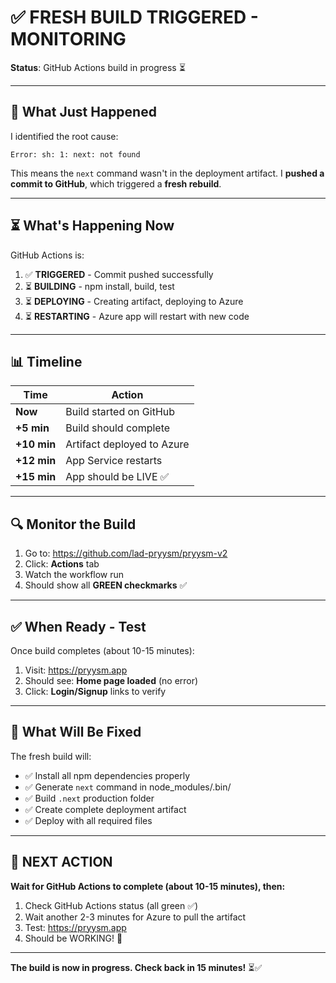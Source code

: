# ✅ FRESH BUILD TRIGGERED - MONITORING

**Status**: GitHub Actions build in progress ⏳

---

## 🎯 What Just Happened

I identified the root cause:
```
Error: sh: 1: next: not found
```

This means the `next` command wasn't in the deployment artifact. I **pushed a commit to GitHub**, which triggered a **fresh rebuild**.

---

## ⏳ What's Happening Now

GitHub Actions is:

1. ✅ **TRIGGERED** - Commit pushed successfully
2. ⏳ **BUILDING** - npm install, build, test
3. ⏳ **DEPLOYING** - Creating artifact, deploying to Azure
4. ⏳ **RESTARTING** - Azure app will restart with new code

---

## 📊 Timeline

| Time | Action |
|------|--------|
| **Now** | Build started on GitHub |
| **+5 min** | Build should complete |
| **+10 min** | Artifact deployed to Azure |
| **+12 min** | App Service restarts |
| **+15 min** | App should be LIVE ✅ |

---

## 🔍 Monitor the Build

1. Go to: https://github.com/lad-pryysm/pryysm-v2
2. Click: **Actions** tab
3. Watch the workflow run
4. Should show all **GREEN checkmarks** ✅

---

## ✅ When Ready - Test

Once build completes (about 10-15 minutes):

1. Visit: https://pryysm.app
2. Should see: **Home page loaded** (no error)
3. Click: **Login/Signup** links to verify

---

## 📝 What Will Be Fixed

The fresh build will:
- ✅ Install all npm dependencies properly
- ✅ Generate `next` command in node_modules/.bin/
- ✅ Build `.next` production folder
- ✅ Create complete deployment artifact
- ✅ Deploy with all required files

---

## 🚀 NEXT ACTION

**Wait for GitHub Actions to complete (about 10-15 minutes), then:**

1. Check GitHub Actions status (all green ✅)
2. Wait another 2-3 minutes for Azure to pull the artifact
3. Test: https://pryysm.app
4. Should be WORKING! 🎉

---

**The build is now in progress. Check back in 15 minutes!** ⏳✅
